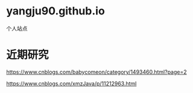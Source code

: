 # yangju90.github.io
个人站点


# 近期研究
https://www.cnblogs.com/babycomeon/category/1493460.html?page=2

https://www.cnblogs.com/xmzJava/p/11212963.html
